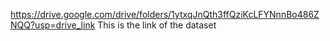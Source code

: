https://drive.google.com/drive/folders/1ytxqJnQth3ffQziKcLFYNnnBo486ZNQQ?usp=drive_link 
This is the link of the dataset 
